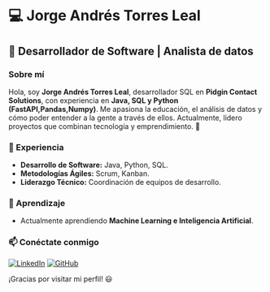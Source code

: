 # 💻 Jorge Andrés Torres Leal

## 🚀 Desarrollador de Software | Analista de datos

### Sobre mí
Hola, soy **Jorge Andrés Torres Leal**, desarrollador SQL en **Pidgin Contact Solutions**, con experiencia en **Java, SQL y Python (FastAPI,Pandas,Numpy)**. Me apasiona la educación, el análisis de datos y cómo poder entender a la gente a través de ellos. Actualmente, lidero proyectos que combinan tecnología y emprendimiento. 🚀

### 💼 Experiencia
- **Desarrollo de Software:** Java, Python, SQL.
- **Metodologías Ágiles:** Scrum, Kanban.
- **Liderazgo Técnico:** Coordinación de equipos de desarrollo.

### 📖 Aprendizaje
- Actualmente aprendiendo **Machine Learning e Inteligencia Artificial**.

### 📫 Conéctate conmigo
[![LinkedIn](https://img.shields.io/badge/LinkedIn-Profile-blue?style=flat-square&logo=linkedin)](www.linkedin.com/in/jtorresle)
[![GitHub](https://img.shields.io/badge/GitHub-Profile-black?style=flat-square&logo=github)](https://github.com/jtorresle)

¡Gracias por visitar mi perfil! 😃

